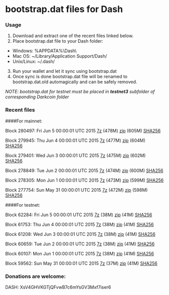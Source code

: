 # bootstrap.dat files for Dash

### Usage

1. Download and extract one of the recent files linked below.
2. Place bootstrap.dat file to your Dash folder:
 - Windows: %APPDATA%\Dash\
 - Mac OS: ~/Library/Application Support/Dash/
 - Unix/Linux: ~/.dash/
3. Run your wallet and let it sync using bootstrap.dat
4. Once sync is done bootstrap.dat file will be renamed to bootstrap.dat.old automagically and can be safely removed.

_NOTE: bootstrap.dat for testnet must be placed in **testnet3** subfolder of corresponding Darkcoin folder_

### Recent files

####For mainnet:

Block 280497: Fri Jun  5 00:00:01 UTC 2015 [7z](https://transfer.sh/1aSZVu/bootstrap.dat.20150605.7z) (478M) [zip](https://transfer.sh/15FUCC/bootstrap.dat.20150605.zip) (605M) [SHA256](https://transfer.sh/qaL6p/sha256.txt)

Block 279945: Thu Jun  4 00:00:01 UTC 2015 [7z](https://transfer.sh/KqfqU/bootstrap.dat.20150604.7z) (477M) [zip](https://transfer.sh/rZwxA/bootstrap.dat.20150604.zip) (604M) [SHA256](https://transfer.sh/DBjcv/sha256.txt)

Block 279401: Wed Jun  3 00:00:01 UTC 2015 [7z](https://transfer.sh/AqlJD/bootstrap.dat.20150603.7z) (475M) [zip](https://transfer.sh/10HfPg/bootstrap.dat.20150603.zip) (602M) [SHA256](https://transfer.sh/SfPAl/sha256.txt)

Block 278849: Tue Jun  2 00:00:01 UTC 2015 [7z](https://transfer.sh/cVq1C/bootstrap.dat.20150602.7z) (474M) [zip](https://transfer.sh/QHyVc/bootstrap.dat.20150602.zip) (600M) [SHA256](https://transfer.sh/lx64I/sha256.txt)

Block 278305: Mon Jun  1 00:00:01 UTC 2015 [7z](https://transfer.sh/KFbpY/bootstrap.dat.20150601.7z) (473M) [zip](https://transfer.sh/X7Emg/bootstrap.dat.20150601.zip) (599M) [SHA256](https://transfer.sh/eNpEZ/sha256.txt)

Block 277754: Sun May 31 00:00:01 UTC 2015 [7z](https://transfer.sh/16wR7j/bootstrap.dat.20150531.7z) (472M) [zip](https://transfer.sh/18ZX9h/bootstrap.dat.20150531.zip) (598M) [SHA256](https://transfer.sh/Ryj1i/sha256.txt)

####For testnet:

Block 62284: Fri Jun  5 00:00:01 UTC 2015 [7z](https://transfer.sh/pwsea/bootstrap.dat.20150605.7z) (38M) [zip](https://transfer.sh/X568T/bootstrap.dat.20150605.zip) (41M) [SHA256](https://transfer.sh/pnbeL/sha256.txt)

Block 61753: Thu Jun  4 00:00:01 UTC 2015 [7z](https://transfer.sh/m3kQS/bootstrap.dat.20150604.7z) (38M) [zip](https://transfer.sh/JOe1p/bootstrap.dat.20150604.zip) (41M) [SHA256](https://transfer.sh/MTk35/sha256.txt)

Block 61208: Wed Jun  3 00:00:01 UTC 2015 [7z](https://transfer.sh/sxqM9/bootstrap.dat.20150603.7z) (38M) [zip](https://transfer.sh/F7y6I/bootstrap.dat.20150603.zip) (41M) [SHA256](https://transfer.sh/i71dF/sha256.txt)

Block 60659: Tue Jun  2 00:00:01 UTC 2015 [7z](https://transfer.sh/5sLRc/bootstrap.dat.20150602.7z) (38M) [zip](https://transfer.sh/mwipz/bootstrap.dat.20150602.zip) (41M) [SHA256](https://transfer.sh/R5Mlq/sha256.txt)

Block 60107: Mon Jun  1 00:00:01 UTC 2015 [7z](https://transfer.sh/uuTes/bootstrap.dat.20150601.7z) (38M) [zip](https://transfer.sh/YZ7ME/bootstrap.dat.20150601.zip) (41M) [SHA256](https://transfer.sh/Ki1VU/sha256.txt)

Block 59562: Sun May 31 00:00:01 UTC 2015 [7z](https://transfer.sh/MoZSe/bootstrap.dat.20150531.7z) (37M) [zip](https://transfer.sh/MbEEc/bootstrap.dat.20150531.zip) (41M) [SHA256](https://transfer.sh/1awYdN/sha256.txt)

### Donations are welcome:

DASH: XsV4GHVKGTjQFvwB7c6mYsGV3Mxf7iser6
